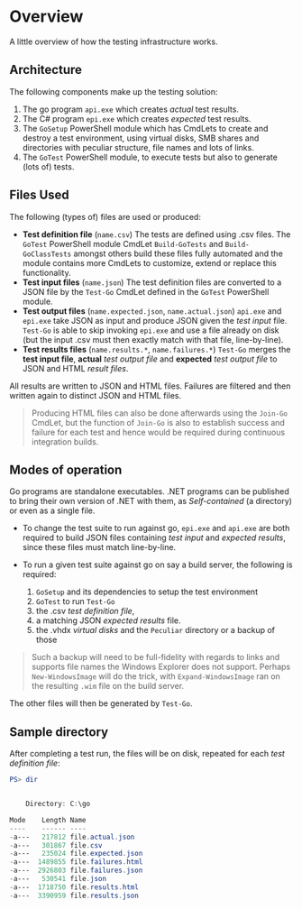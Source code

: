 # Overview

A little overview of how the testing infrastructure works.

## Architecture

The following components make up the testing solution:

1. The go program `api.exe` which creates *actual* test results.
1. The C# program `epi.exe` which creates *expected* test results.
1. The `GoSetup` PowerShell module which has CmdLets to create
  and destroy a test environment, using virtual disks, SMB shares
  and directories with peculiar structure, file names and lots of links.
1. The `GoTest` PowerShell module, to execute tests but also to generate (lots of) tests.

## Files Used

The following (types of) files are used or produced:

* **Test definition file** (`name.csv`)
  The tests are defined using .csv files.
  The `GoTest` PowerShell module CmdLet `Build-GoTests` and
  `Build-GoClassTests` amongst others build these files
  fully automated and the module contains more CmdLets
  to customize, extend or replace this functionality.
* **Test input files** (`name.json`)
  The test definition files are converted to a JSON file by the
  `Test-Go` CmdLet defined in the `GoTest` PowerShell module.
* **Test output files** (`name.expected.json`, `name.actual.json`)
  `api.exe` and `epi.exe` take JSON as input and produce
  JSON given the *test input* file.
  `Test-Go` is able to skip invoking `epi.exe` and use a file
  already on disk (but the input .csv must then exactly match
  with that file, line-by-line).
* **Test results files** (`name.results.*`, `name.failures.*`)
  `Test-Go` merges the **test input file**,
  **actual** *test output file* and
  **expected** *test output file* to JSON and HTML
  *result files*.

All results are written to JSON and HTML files.
Failures are filtered and then written again to distinct JSON and HTML files.

> Producing HTML files can also be done afterwards using the `Join-Go` CmdLet,
> but the function of `Join-Go` is also to establish success and failure for
> each test and hence would be required during continuous integration builds.


## Modes of operation

Go programs are standalone executables. .NET programs can be
published to bring their own version of .NET with them, as
*Self-contained* (a directory) or even as a single file.

* To change the test suite to run against go, `epi.exe` and `api.exe`
  are both required to build JSON files containing *test input* and
  *expected results*, since these files must match line-by-line.

* To run a given test suite against go on say a build server,
  the following is required:
    1. `GoSetup` and its dependencies to setup the test environment
    1. `GoTest` to run `Test-Go`
    1. the .csv *test definition file*,
    1. a matching JSON *expected results* file.
    1. the .vhdx *virtual disks* and the `Peculiar` directory or a backup of those

> Such a backup will need to be full-fidelity with regards to links and supports file names the Windows Explorer does not support. Perhaps `New-WindowsImage` will do the trick, with `Expand-WindowsImage` ran on the resulting `.wim` file on the build server.

  The other files will then be generated by `Test-Go`.

## Sample directory

After completing a test run, the files will be on disk, repeated for each *test definition file*:

```PowerShell
PS> dir


    Directory: C:\go

Mode    Length Name
----    ------ ----
-a---   217812 file.actual.json
-a---   301867 file.csv
-a---   235024 file.expected.json
-a---  1489855 file.failures.html
-a---  2926803 file.failures.json
-a---   530541 file.json
-a---  1718750 file.results.html
-a---  3390959 file.results.json
```
